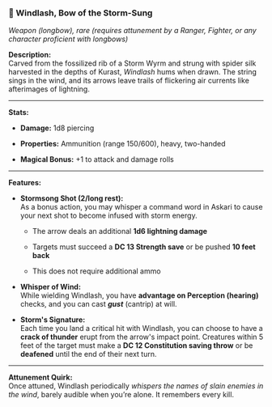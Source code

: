 ### 🏹 Windlash, Bow of the Storm-Sung

_Weapon (longbow), rare (requires attunement by a Ranger, Fighter, or any character proficient with longbows)_

**Description:**  
Carved from the fossilized rib of a Storm Wyrm and strung with spider silk harvested in the depths of Kurast, _Windlash_ hums when drawn. The string sings in the wind, and its arrows leave trails of flickering air currents like afterimages of lightning.

---

**Stats:**

- **Damage:** 1d8 piercing
    
- **Properties:** Ammunition (range 150/600), heavy, two-handed
    
- **Magical Bonus:** +1 to attack and damage rolls
    

---

**Features:**

- **Stormsong Shot (2/long rest):**  
    As a bonus action, you may whisper a command word in Askari to cause your next shot to become infused with storm energy.
    
    - The arrow deals an additional **1d6 lightning damage**
        
    - Targets must succeed a **DC 13 Strength save** or be pushed **10 feet back**
        
    - This does not require additional ammo
        
- **Whisper of Wind:**  
    While wielding Windlash, you have **advantage on Perception (hearing)** checks, and you can cast **_gust_** (cantrip) at will.
    
- **Storm's Signature:**  
    Each time you land a critical hit with Windlash, you can choose to have a **crack of thunder** erupt from the arrow's impact point. Creatures within 5 feet of the target must make a **DC 12 Constitution saving throw** or be **deafened** until the end of their next turn.
    

---

**Attunement Quirk:**  
Once attuned, Windlash periodically _whispers the names of slain enemies in the wind_, barely audible when you’re alone. It remembers every kill.